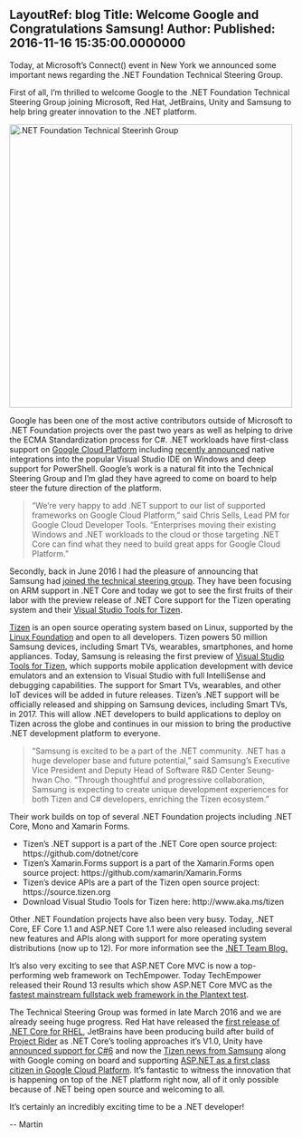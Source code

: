 LayoutRef: blog
Title: Welcome Google and Congratulations Samsung!
Author: 
Published: 2016-11-16 15:35:00.0000000
---
<p>Today, at Microsoft’s Connect() event in New York we announced some important news regarding the .NET Foundation Technical Steering Group.</p>

<p>First of all, I’m thrilled to welcome Google to the .NET Foundation Technical Steering Group joining Microsoft, Red Hat, JetBrains, Unity and Samsung to help bring greater innovation to the .NET platform.</p>

<p><img src="assets/posts/tsg-2016.png" width="500" alt=".NET Foundation Technical Steerinh Group"></p>

<p>Google has been one of the most active contributors outside of Microsoft to .NET Foundation projects over the past two years as well as helping to drive the ECMA Standardization process for C#. .NET workloads have first-class support on <a href="https://cloudplatform.googleblog.com/2016/08/making-ASP.NET-apps-first-class-citizens-on-Google-Cloud-Platform.html">Google Cloud Platform</a> including <a href="https://opensource.googleblog.com/2016/09/net-and-powershell-tooling-for-google.html">recently announced</a> native integrations into the popular Visual Studio IDE on Windows and deep support for PowerShell. Google’s work is a natural fit into the Technical Steering Group and I’m glad they have agreed to come on board to help steer the future direction of the platform.</p>

<blockquote>
<p>“We’re very happy to add .NET support to our list of supported
frameworks on Google Cloud Platform,” said Chris Sells, Lead PM for
Google Cloud Developer Tools. “Enterprises moving their existing
Windows and .NET workloads to the cloud or those targeting .NET Core
can find what they need to build great apps for Google Cloud
Platform.”</p>
</blockquote>

<p>Secondly, back in June 2016 I had the pleasure of announcing that Samsung had <a href="https://dotnetfoundation.org/blog/samsung-join-tsg">joined the technical steering group</a>. They have been focusing on ARM support in .NET Core and today we got to see the first fruits of their labor with the preview release of .NET Core support for the Tizen operating system and their <a href="http://www.aka.ms/tizen">Visual Studio Tools for Tizen</a>. </p>

<p><a href="https://www.tizen.org/">Tizen</a> is an open source operating system based on Linux, supported by the <a href="https://www.linuxfoundation.org/">Linux Foundation</a> and open to all developers. Tizen powers 50 million Samsung devices, including Smart TVs, wearables, smartphones, and home appliances. Today, Samsung is releasing the first preview of <a href="http://www.aka.ms/tizen">Visual Studio Tools for Tizen</a>, which supports mobile application development with device emulators and an extension to Visual Studio with full IntelliSense and debugging capabilities. The support for Smart TVs, wearables, and other IoT devices will be added in future releases. Tizen’s .NET support will be officially released and shipping on Samsung devices, including Smart TVs, in 2017. This will allow .NET developers to build applications to deploy on Tizen across the globe and continues in our mission to bring the productive .NET development platform to everyone.</p>

<blockquote>
<p>“Samsung is excited to be a part of the .NET community. .NET has a
huge developer base and future potential,” said Samsung’s Executive
Vice President and Deputy Head of Software R&amp;D Center Seung-hwan Cho.
“Through thoughtful and progressive collaboration, Samsung is
expecting to create unique development experiences for both Tizen and
C# developers, enriching the Tizen ecosystem.”</p>
</blockquote>

<p>Their work builds on top of several .NET Foundation projects including .NET Core, Mono and Xamarin Forms.</p>

<ul>
<li>Tizen’s .NET support is a part of the .NET Core open source project: https://github.com/dotnet/core  </li>
<li>Tizen’s Xamarin.Forms support is a part of the Xamarin.Forms open source project: https://github.com/xamarin/Xamarin.Forms</li>
<li>Tizen’s device APIs are a part of the Tizen open source project: https://source.tizen.org</li>
<li>Download Visual Studio Tools for Tizen here: http://www.aka.ms/tizen</li>
</ul>

<p>Other .NET Foundation projects have also been very busy. Today, .NET Core, EF Core 1.1 and ASP.NET Core 1.1 were also released including several new features and APIs along with support for more operating system distributions (now up to 12). For more information see the <a href="https://blogs.msdn.microsoft.com/dotnet">.NET Team Blog.</a></p>

<p>It’s also very exciting to see that ASP.NET Core MVC is now a top-performing web framework on TechEmpower. Today TechEmpower released their Round 13 results which show ASP.NET Core MVC as the <a href="https://aka.ms/techempower">fastest mainstream fullstack web framework in the Plantext test</a>.</p>

<p>The Technical Steering Group was formed in late March 2016 and we are already seeing huge progress. Red Hat have released the <a href="http://developers.redhat.com/dotnet/">first release of .NET Core for RHEL</a>, JetBrains have been producing build after build of <a href="https://www.jetbrains.com/rider/">Project Rider</a> as .NET Core’s tooling approaches it’s V1.0, Unity have <a href="https://forum.unity3d.com/threads/upgraded-mono-net-in-editor-on-5-5-0b9.438359/">announced support for C#6</a> and now the <a href="http://www.aka.ms/tizen">Tizen news from Samsung</a> along with Google coming on board and supporting <a href="https://cloudplatform.googleblog.com/2016/08/making-ASP.NET-apps-first-class-citizens-on-Google-Cloud-Platform.html">ASP.NET as a first class citizen in Google Cloud Platform</a>. It’s fantastic to witness the innovation that is happening on top of the .NET platform right now, all of it only possible because of .NET being open source and welcoming to all. </p>

<p>It’s certainly an incredibly exciting time to be a .NET developer!</p>

<p>-- Martin</p>
